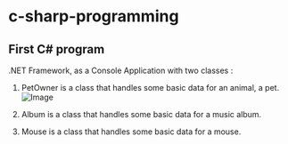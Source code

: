 # c-sharp-programming
## First C# program 
  .NET  Framework, as a Console Application with two classes :
  1. PetOwner is a class that handles some basic data for an animal, a pet.
  ![Image](/relative/ConsoleApp1/Album.png?raw=true )

  2. Album is a class that handles some basic data for a music album.
  
  3. Mouse is a class that handles some basic data for a mouse.
